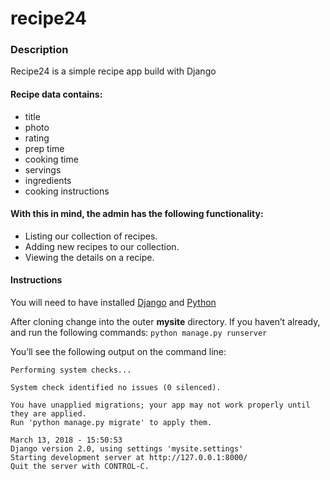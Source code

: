 # recipe24

### Description
Recipe24 is a simple recipe app build with Django

#### Recipe data contains:
- title
- photo
- rating
- prep time
- cooking time
- servings
- ingredients
- cooking instructions

#### With this in mind, the admin has the following functionality:
- Listing our collection of recipes.
- Adding new recipes to our collection. 
- Viewing the details on a recipe.

#### Instructions
You will need to have installed [Django](https://docs.djangoproject.com/en/2.0/topics/install/) and [Python](https://www.python.org/downloads/)

After cloning change into the outer **mysite** directory. 
If you haven’t already, and run the following commands:
`python manage.py runserver`

You’ll see the following output on the command line:

```
Performing system checks...

System check identified no issues (0 silenced).

You have unapplied migrations; your app may not work properly until they are applied.
Run 'python manage.py migrate' to apply them.

March 13, 2018 - 15:50:53
Django version 2.0, using settings 'mysite.settings'
Starting development server at http://127.0.0.1:8000/
Quit the server with CONTROL-C.
```